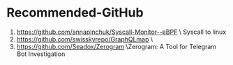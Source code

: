 # Recommended-GitHub

1. https://github.com/annapinchuk/Syscall-Monitor--eBPF
\\ Syscall to linux
2. https://github.com/swisskyrepo/GraphQLmap
\\
3. https://github.com/Seadox/Zerogram 
\\Zerogram: A Tool for Telegram Bot Investigation

